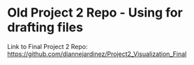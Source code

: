# Old Project 2 Repo - Using for drafting files

Link to Final Project 2 Repo: https://github.com/diannejardinez/Project2_Visualization_Final